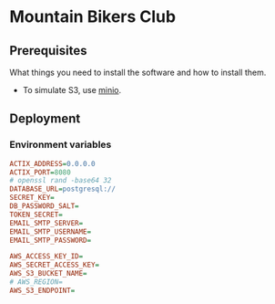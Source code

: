 # Mountain Bikers Club

## Prerequisites

What things you need to install the software and how to install them.

- To simulate S3, use [minio](https://min.io).

## Deployment

### Environment variables

```ini
ACTIX_ADDRESS=0.0.0.0
ACTIX_PORT=8080
# openssl rand -base64 32
DATABASE_URL=postgresql://
SECRET_KEY=
DB_PASSWORD_SALT=
TOKEN_SECRET=
EMAIL_SMTP_SERVER=
EMAIL_SMTP_USERNAME=
EMAIL_SMTP_PASSWORD=

AWS_ACCESS_KEY_ID=
AWS_SECRET_ACCESS_KEY=
AWS_S3_BUCKET_NAME=
# AWS_REGION=
AWS_S3_ENDPOINT=
```
